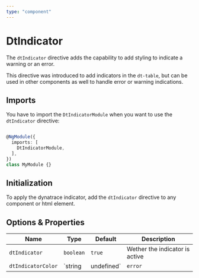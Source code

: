```yaml
---
type: "component"
---
```


# DtIndicator

The `dtIndicator` directive adds the capability to add styling to indicate a warning or an error. 

This directive was introduced to add indicators in the `dt-table`, but can be used in other components as well to handle error or warning indications. 

## Imports

You have to import the `DtIndicatorModule` when you want to use the `dtIndicator` directive:

```typescript

@NgModule({
  imports: [
    DtIndicatorModule,
  ],
})
class MyModule {}

```

## Initialization

To apply the dynatrace indicator, add the `dtIndicator` directive to any component or html element.

## Options & Properties

| Name | Type | Default | Description |
| --- | --- | --- | --- |
| `dtIndicator` | `boolean` | `true` | Wether the indicator is active | 
| `dtIndicatorColor` | `string | undefined` | `error` | Sets color. Possible options: <ul><li><code>error</code></li><li><code>warning</code></li></ul> |
